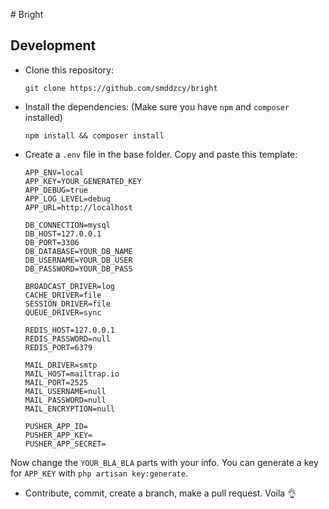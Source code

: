 # Bright

## Development
- Clone this repository:
  ```
  git clone https://github.com/smddzcy/bright
  ```
- Install the dependencies: (Make sure you have `npm` and `composer` installed)
  ```
  npm install && composer install
  ```
- Create a `.env` file in the base folder. Copy and paste this template:
  ```
  APP_ENV=local
  APP_KEY=YOUR_GENERATED_KEY
  APP_DEBUG=true
  APP_LOG_LEVEL=debug
  APP_URL=http://localhost

  DB_CONNECTION=mysql
  DB_HOST=127.0.0.1
  DB_PORT=3306
  DB_DATABASE=YOUR_DB_NAME
  DB_USERNAME=YOUR_DB_USER
  DB_PASSWORD=YOUR_DB_PASS

  BROADCAST_DRIVER=log
  CACHE_DRIVER=file
  SESSION_DRIVER=file
  QUEUE_DRIVER=sync

  REDIS_HOST=127.0.0.1
  REDIS_PASSWORD=null
  REDIS_PORT=6379

  MAIL_DRIVER=smtp
  MAIL_HOST=mailtrap.io
  MAIL_PORT=2525
  MAIL_USERNAME=null
  MAIL_PASSWORD=null
  MAIL_ENCRYPTION=null

  PUSHER_APP_ID=
  PUSHER_APP_KEY=
  PUSHER_APP_SECRET=
  ```

Now change the `YOUR_BLA_BLA` parts with your info.
You can generate a key for `APP_KEY` with `php artisan key:generate`.

- Contribute, commit, create a branch, make a pull request. Voila 👌
